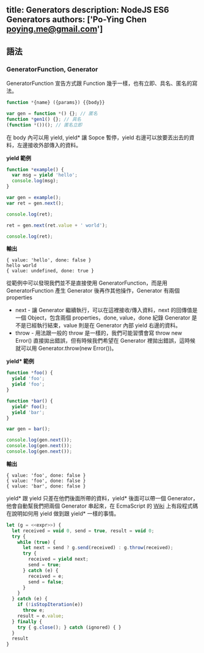 title: Generators
description: NodeJS ES6 Generators
authors: ['Po-Ying Chen <poying.me@gmail.com>']
---

## 語法

### GeneratorFunction, Generator

GeneratorFunction 宣告方式跟 Function 幾乎一樣，也有立即、具名、匿名的寫法。

```javascript
function *{name} ({params}) {{body}}
```

```javascript
var gen = function *() {}; // 匿名
function *gen1() {}; // 具名
(function *())(); // 匿名立即
```

在 body 內可以用 yield, yield* 讓 Sopce 暫停，yield 右邊可以放要丟出去的資料，左邊接收外部傳入的資料。

__yield 範例__

```javascript
function *example() {
  var msg = yield 'hello';
  console.log(msg);
}

var gen = example();
var ret = gen.next();

console.log(ret);

ret = gen.next(ret.value + ' world');

console.log(ret);
```

__輸出__

```
{ value: 'hello', done: false }
hello world
{ value: undefined, done: true }
```

從範例中可以發現我們並不是直接使用 GeneratorFunction，而是用 GeneratorFunction 產生 Generator 後再作其他操作，Generator 有兩個 properties

* next - 讓 Generator 繼續執行，可以在這裡接收/傳入資料，next 的回傳值是一個 Object，包含兩個 properties，done, value，done 紀錄 Generator 是不是已經執行結束，value 則是在 Generator 內部 yield 右邊的資料。
* throw - 用法跟一般的 throw 是一樣的，我們可能習慣會寫 throw new Error() 直接拋出錯誤，但有時候我們希望在 Generator 裡拋出錯誤，這時候就可以用 Generator.throw(new Error())。

__yield* 範例__

```javascript
function *foo() {
  yield 'foo';
  yield 'foo';
}

function *bar() {
  yield* foo();
  yield 'bar';
}

var gen = bar();

console.log(gen.next());
console.log(gen.next());
console.log(gen.next());
```

__輸出__
```
{ value: 'foo', done: false }
{ value: 'foo', done: false }
{ value: 'bar', done: false }
```

yield* 跟 yield 只差在他們後面所帶的資料，yield* 後面可以帶一個 Generator，他會自動幫我們把兩個 Generator 串起來，在 EcmaScript 的 [Wiki](http://wiki.ecmascript.org/doku.php?id=harmony:generators) 上有段程式碼在說明如何用 yield 做到跟 yield* 一樣的事情。

```javascript
let (g = <<expr>>) {
  let received = void 0, send = true, result = void 0;
  try {
    while (true) {
      let next = send ? g.send(received) : g.throw(received);
      try {
        received = yield next;
        send = true;
      } catch (e) {
        received = e;
        send = false;
      }
    }
  } catch (e) {
    if (!isStopIteration(e))
      throw e;
    result = e.value;
  } finally {
    try { g.close(); } catch (ignored) { }
  }
  result
}
```
